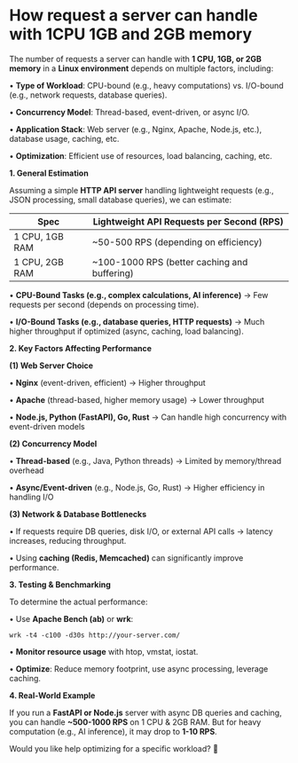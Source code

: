 # How request a server can handle with 1CPU 1GB and 2GB memory

The number of requests a server can handle with **1 CPU, 1GB, or 2GB memory** in a **Linux environment** depends on
multiple factors, including:

•    **Type of Workload**: CPU-bound (e.g., heavy computations) vs. I/O-bound (e.g., network requests, database
queries).

•    **Concurrency Model**: Thread-based, event-driven, or async I/O.

•    **Application Stack**: Web server (e.g., Nginx, Apache, Node.js, etc.), database usage, caching, etc.

•    **Optimization**: Efficient use of resources, load balancing, caching, etc.

**1. General Estimation**

Assuming a simple **HTTP API server** handling lightweight requests (e.g., JSON processing, small database queries), we
can estimate:

| **Spec**       | **Lightweight API Requests per Second (RPS)** |
|----------------|-----------------------------------------------|
| 1 CPU, 1GB RAM | ~50-500 RPS (depending on efficiency)         |
| 1 CPU, 2GB RAM | ~100-1000 RPS (better caching and buffering)  |

•    **CPU-Bound Tasks (e.g., complex calculations, AI inference)** → Few requests per second (depends on processing
time).

•    **I/O-Bound Tasks (e.g., database queries, HTTP requests)** → Much higher throughput if optimized (async, caching,
load balancing).

**2. Key Factors Affecting Performance**

**(1) Web Server Choice**

•    **Nginx** (event-driven, efficient) → Higher throughput

•    **Apache** (thread-based, higher memory usage) → Lower throughput

•    **Node.js, Python (FastAPI), Go, Rust** → Can handle high concurrency with event-driven models

**(2) Concurrency Model**

•    **Thread-based** (e.g., Java, Python threads) → Limited by memory/thread overhead

•    **Async/Event-driven** (e.g., Node.js, Go, Rust) → Higher efficiency in handling I/O

**(3) Network & Database Bottlenecks**

• If requests require DB queries, disk I/O, or external API calls → latency increases, reducing throughput.

• Using **caching (Redis, Memcached)** can significantly improve performance.

**3. Testing & Benchmarking**

To determine the actual performance:

• Use **Apache Bench (ab)** or **wrk**:

```
wrk -t4 -c100 -d30s http://your-server.com/
```

•    **Monitor resource usage** with htop, vmstat, iostat.

•    **Optimize**: Reduce memory footprint, use async processing, leverage caching.

**4. Real-World Example**

If you run a **FastAPI or Node.js** server with async DB queries and caching, you can handle **~500-1000 RPS** on 1
CPU & 2GB RAM. But for heavy computation (e.g., AI inference), it may drop to **1-10 RPS**.

Would you like help optimizing for a specific workload? 🚀